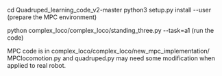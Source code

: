 cd Quadruped_learning_code_v2-master
python3 setup.py install --user 
(prepare the MPC environment)

python complex_loco/complex_loco/standing_three.py --task=a1
(run the code)

MPC code is in complex_loco/complex_loco/new_mpc_implementation/
MPClocomotion.py and quadruped.py may need some modification when applied to real robot.